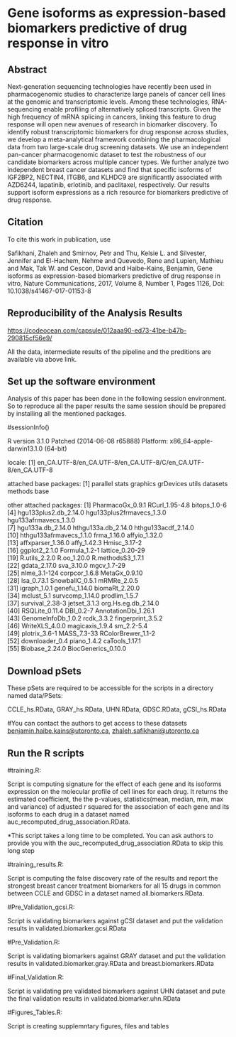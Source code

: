 Gene isoforms as expression-based biomarkers predictive of drug response in vitro
=================================================================


Abstract
--------

Next-generation sequencing technologies have recently been used in pharmacogenomic studies to characterize large panels of cancer cell lines at the genomic and transcriptomic levels. Among these technologies, RNA-sequencing enable profiling of alternatively spliced transcripts. Given the high frequency of mRNA splicing in cancers, linking this feature to drug response will open new avenues of research in biomarker discovery. To identify robust transcriptomic biomarkers for drug response across studies, we develop a meta-analytical framework combining the pharmacological data from two large-scale drug screening datasets. We use an independent pan-cancer pharmacogenomic dataset to test the robustness of our candidate biomarkers across multiple cancer types. We further analyze two independent breast cancer datasets and find that specific isoforms of IGF2BP2, NECTIN4, ITGB6, and KLHDC9 are significantly associated with AZD6244, lapatinib, erlotinib, and paclitaxel, respectively. Our results support isoform expressions as a rich resource for biomarkers predictive of drug response. 

Citation
--------

To cite this work in publication, use

Safikhani, Zhaleh and Smirnov, Petr and Thu, Kelsie L. and Silvester, Jennifer and El-Hachem, Nehme and Quevedo, Rene and Lupien, Mathieu and Mak, Tak W. and Cescon, David and Haibe-Kains, Benjamin, Gene isoforms as expression-based biomarkers predictive of drug response in vitro, Nature Communications, 2017, Volume 8, Number 1, Pages 1126, Doi: 10.1038/s41467-017-01153-8


Reproducibility of the Analysis Results
--------------------------------------------

https://codeocean.com/capsule/012aaa90-ed73-41be-b47b-290815cf56e9/

All the data, intermediate results of the pipeline and the preditions are available via above link.

Set up the software environment
-------------------------------

Analysis of this paper has been done in the following session environment. So to reproduce all the paper results the same session should be prepared by installing all the mentioned packages.

#sessionInfo()

R version 3.1.0 Patched (2014-06-08 r65888)
Platform: x86_64-apple-darwin13.1.0 (64-bit)

locale:
[1] en_CA.UTF-8/en_CA.UTF-8/en_CA.UTF-8/C/en_CA.UTF-8/en_CA.UTF-8

attached base packages:
[1] parallel  stats     graphics  grDevices utils     datasets  methods   base     

other attached packages:
 [1] PharmacoGx_0.9.1          RCurl_1.95-4.8            bitops_1.0-6             
 [4] hgu133plus2.db_2.14.0     hgu133plus2frmavecs_1.3.0 hgu133afrmavecs_1.3.0    
 [7] hgu133a.db_2.14.0         hthgu133a.db_2.14.0       hthgu133acdf_2.14.0      
[10] hthgu133afrmavecs_1.1.0   frma_1.16.0               affyio_1.32.0            
[13] affxparser_1.36.0         affy_1.42.3               Hmisc_3.17-2             
[16] ggplot2_2.1.0             Formula_1.2-1             lattice_0.20-29          
[19] R.utils_2.2.0             R.oo_1.20.0               R.methodsS3_1.7.1        
[22] gdata_2.17.0              sva_3.10.0                mgcv_1.7-29              
[25] nlme_3.1-124              corpcor_1.6.8             MetaGx_0.9.10            
[28] lsa_0.73.1                SnowballC_0.5.1           mRMRe_2.0.5              
[31] igraph_1.0.1              genefu_1.14.0             biomaRt_2.20.0           
[34] mclust_5.1                survcomp_1.14.0           prodlim_1.5.7            
[37] survival_2.38-3           jetset_3.1.3              org.Hs.eg.db_2.14.0      
[40] RSQLite_0.11.4            DBI_0.2-7                 AnnotationDbi_1.26.1     
[43] GenomeInfoDb_1.0.2        rcdk_3.3.2                fingerprint_3.5.2        
[46] WriteXLS_4.0.0            magicaxis_1.9.4           sm_2.2-5.4               
[49] plotrix_3.6-1             MASS_7.3-33               RColorBrewer_1.1-2       
[52] downloader_0.4            piano_1.4.2               caTools_1.17.1           
[55] Biobase_2.24.0            BiocGenerics_0.10.0   

Download pSets
-------------------------------

These pSets are required to be accessible for the scripts in a directory named data/PSets:

CCLE_hs.RData, GRAY_hs.RData, UHN.RData, GDSC.RData, gCSI_hs.RData

#You can contact the authors to get access to these datasets
benjamin.haibe.kains@utoronto.ca, zhaleh.safikhani@utoronto.ca

Run the R scripts
-------------------------------

#training.R: 

Script is computing signature for the effect of each gene and its isoforms expression on the molecular profile of cell lines for each drug. It returns the estimated coefficient, the the p-values, statistics(mean, median, min, max and variance) of adjusted r squared for the association of each gene and its isoforms to each drug in a dataset named auc_recomputed_drug_association.RData.

*This script takes a long time to be completed. You can ask authors to provide you with the auc_recomputed_drug_association.RData to skip this long step

#training_results.R: 

Script is computing the false discovery rate of the results and report the strongest breast cancer treatment biomarkers for all 15 drugs in common between CCLE and GDSC in a dataset named all.biomarkers.RData.

#Pre_Validation_gcsi.R: 

Script is validating biomarkers against gCSI dataset and put the validation results in validated.biomarker.gcsi.RData

#Pre_Validation.R: 

Script is validating biomarkers against GRAY dataset and put the validation results in validated.biomarker.gray.RData and breast.biomarkers.RData

#Final_Validation.R: 

Script is validating pre validated biomarkers against UHN dataset and pute the final validation results in validated.biomarker.uhn.RData

#Figures_Tables.R: 

Script is creating supplemntary figures, files and tables

